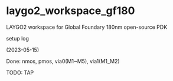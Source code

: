 # laygo2_workspace_gf180
LAYGO2 workspace for Global Foundary 180nm open-source PDK

setup log

(2023-05-15) 

Done: nmos, pmos, via0(M1~M5), via1(M1_M2)

TODO: TAP